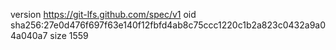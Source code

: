 version https://git-lfs.github.com/spec/v1
oid sha256:27e0d476f697f63e140f12fbfd4ab8c75ccc1220c1b2a823c0432a9a04a040a7
size 1559
